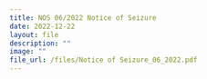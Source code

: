 ```yaml
---
title: NOS 06/2022 Notice of Seizure
date: 2022-12-22
layout: file
description: ""
image: ""
file_url: /files/Notice of Seizure_06_2022.pdf
---
```


